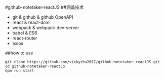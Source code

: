 #github-notetaker-reactJS
##涵盖技术
- git & github & github OpenAPI
- react & react-dom
- webpack & webpack-dev-server
- babel & ES6
- react-router
- axios

##how to use

```
git clone https://github.com/vickyzhu2017/github-notetaker-reactJS.git
cd github-notetaker-reactJS
npm run start 
```
 
